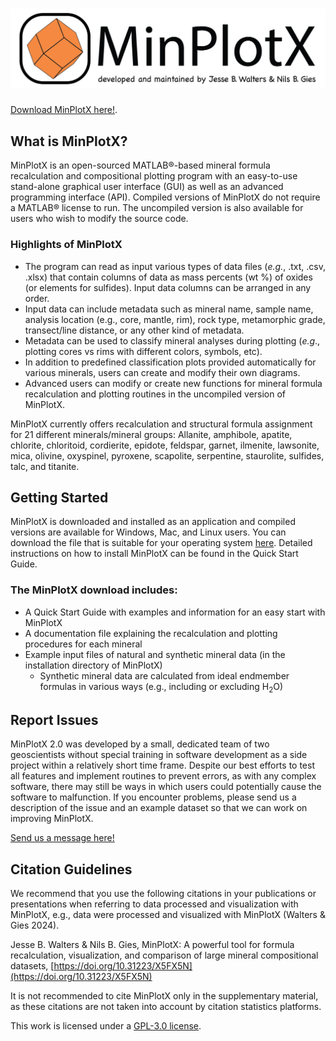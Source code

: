 #  ![MinPlotX](MinPlot_logo_logo.png)
[Download MinPlotX here!](https://github.com/NilsGies/MinPlotX/releases/tag/MinPlotX_2.00.41216).

## What is MinPlotX?

MinPlotX is an open-sourced MATLAB®-based mineral formula recalculation and compositional plotting program with an easy-to-use stand-alone graphical user interface (GUI) as well as an advanced programming interface (API). Compiled versions of MinPlotX do not require a MATLAB® license to run. The uncompiled version is also available for users who wish to modify the source code.

### Highlights of MinPlotX
- The program can read as input various types of data files (*e.g.*, .txt, .csv, .xlsx) that contain columns of data as mass percents (wt %) of oxides (or elements for sulfides). Input data columns can be arranged in any order.
- Input data can include metadata such as mineral name, sample name, analysis location (e.g., core, mantle, rim), rock type, metamorphic grade, transect/line distance, or any other kind of metadata.
- Metadata can be used to classify mineral analyses during plotting (*e.g*., plotting cores vs rims with different colors, symbols, etc). 
- In addition to predefined classification plots provided automatically for various minerals, users can create and modify their own diagrams. 
- Advanced users can modify or create new functions for mineral formula recalculation and plotting routines in the uncompiled version of MinPlotX.

MinPlotX currently offers recalculation and structural formula assignment for 21 different minerals/mineral groups: Allanite, amphibole, apatite, chlorite, chloritoid, cordierite, epidote, feldspar, garnet, ilmenite, lawsonite, mica, olivine, oxyspinel, pyroxene, scapolite, serpentine, staurolite, sulfides, talc, and titanite. 

## Getting Started
MinPlotX is downloaded and installed as an application and compiled versions are available for Windows, Mac, and Linux users. You can download the file that is suitable for your operating system [here](https://github.com/NilsGies/MinPlotX/releases/tag/MinPlotX_2.00.41216). Detailed instructions on how to install MinPlotX can be found in the Quick Start Guide.
### The MinPlotX download includes:

- A Quick Start Guide with examples and information for an easy start with MinPlotX
- A documentation file explaining the recalculation and plotting procedures for each mineral
- Example input files of natural and synthetic mineral data (in the installation directory of MinPlotX)
  - Synthetic mineral data are calculated from ideal endmember formulas in various ways (e.g., including or excluding H<sub>2</sub>O)


## Report Issues
MinPlotX 2.0 was developed by a small, dedicated team of two geoscientists without special training in software development as a side project within a relatively short time frame. Despite our best efforts to test all features and implement routines to prevent errors, as with any complex software, there may still be ways in which users could potentially cause the software to malfunction. If you encounter problems, please send us a description of the issue and an example dataset so that we can work on improving MinPlotX. 

<a href="mailto:nils.gies@unibe.ch,jesse.walters@uni-graz.at?subject=MinPlotX">Send us a message here!</a>

## Citation Guidelines

We recommend that you use the following citations in your publications or presentations when referring to data processed and visualization with MinPlotX, e.g., data were processed and visualized with MinPlotX (Walters & Gies 2024).


Jesse B. Walters & Nils B. Gies, MinPlotX: A powerful tool for formula recalculation, visualization, and comparison of large mineral compositional datasets, [https://doi.org/10.31223/X5FX5N](https://doi.org/10.31223/X5FX5N)

It is not recommended to cite MinPlotX only in the supplementary material, as these citations are not taken into account by citation statistics platforms. 


This work is licensed under a [GPL-3.0 license](https://www.gnu.org/licenses/gpl-3.0.en.html).
